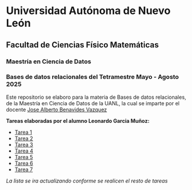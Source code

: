 # Universidad Autónoma de Nuevo León
## Facultad de Ciencias Físico Matemáticas
### Maestría en Ciencia de Datos

### Bases de datos relacionales del Tetramestre Mayo - Agosto 2025

Este repositorio se elaboro para la materia de Bases de datos relacionales, de la Maestría en Ciencia de Datos de la UANL, la cual se imparte por el docente [Jose Alberto Benavides Vazquez](https://github.com/albertobenavides)

**Tareas elaboradas por el alumno Leonardo Garcia Muñoz:**

- [Tarea 1](/Tarea%201/Tarea%201%20-%20Investigacion%20y%20Descripcion%20de%20Base%20de%20Datos.md)
- [Tarea 2](/Tarea%202/Tarea%202%20-%20Modelo%20Entidad-Relacion.md)
- [Tarea 3](/Tarea%203/Tarea%203%20-%20Modelo%20Relacional%20y%20Algebra%20Relacional.md)
- [Tarea 4](/Tarea%204/Tarea%204%20-%20Creacion%20de%20Base%20de%20Datos.md)
- [Tarea 5](/Tarea%205/Tarea%205%20-%20Agregar%20Datos%20Dummy.md)
- [Tarea 6](/Tarea%206/Tarea%206%20-%20Funciones%20de%20Agregación.md)
- [Tarea 7](/Tarea%207/Tarea%207%20-%20Modificar%20la%20Base.md)
  
 *La lista se ira actualizando conforme se realicen el resto de tareas*
